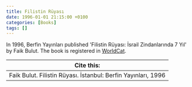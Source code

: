 ```yaml
---
title: Filistin Rüyası
date: 1996-01-01 21:15:00 +0100
categories: [Books]
tags: []
---
```


In 1996, Berfin Yayınları published 'Filistin Rüyası: İsrail Zindanlarında 7 Yıl' by Faik Bulut. The book is registered in [WorldCat](https://search.worldcat.org/title/80100879).


| Cite this:   |
|--------|
| Faik Bulut. Filistin Rüyası. İstanbul: Berfin Yayınları, 1996

 